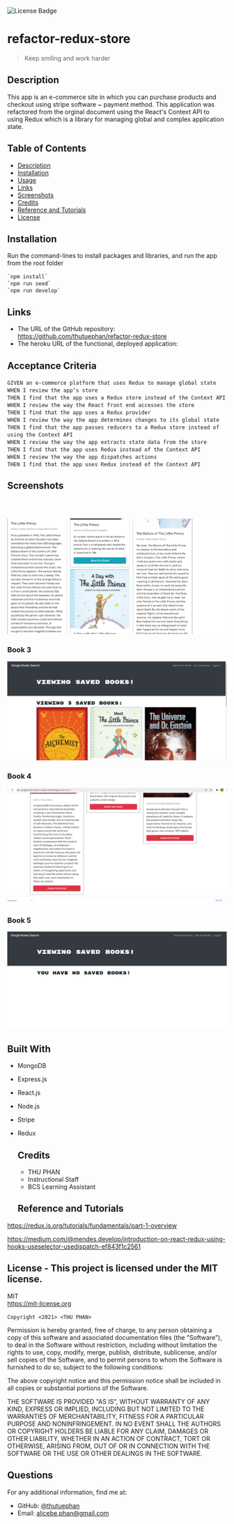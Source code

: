![License Badge](https://img.shields.io/badge/license-MIT-green.svg)
# refactor-redux-store
  > Keep smiling and work harder
  
  ## Description
This app is an e-commerce site in which you can purchase products and checkout using stripe software ~ payment method. This application was refactored from the orginal document using the React's Context API to using Redux  which is a library for managing global and complex application state.

  ## Table of Contents
  - [Description](#)
  - [Installation](#installation)
  - [Usage](#usage)
  - [Links](#links)
  - [Screenshots](#screenshots)
  - [Credits](#credits)
  - [Reference and Tutorials](#reference)
  - [License](#license)

  ## Installation
   Run the command-lines to install packages and libraries,  and run the app from the root folder
   
    `npm install` 
    `npm run seed`
    `npm run develop`

  ## Links
  * The URL of the GitHub repository: https://github.com/thutuephan/refactor-redux-store
  * The heroku URL of the functional, deployed application: 

  ## Acceptance Criteria
    
    
`GIVEN an e-commerce platform that uses Redux to manage global state` <br/>
`WHEN I review the app’s store` <br/>
`THEN I find that the app uses a Redux store instead of the Context API` <br/>
`WHEN I review the way the React front end accesses the store` <br/>
`THEN I find that the app uses a Redux provider` <br/>
`WHEN I review the way the app determines changes to its global state` <br/>
`THEN I find that the app passes reducers to a Redux store instead of using the Context API` <br/>
`WHEN I review the way the app extracts state data from the store`<br/>
`THEN I find that the app uses Redux instead of the Context API`<br/>
`WHEN I review the way the app dispatches actions`<br/>
`THEN I find that the app uses Redux instead of the Context API`<br/>


  ## Screenshots
  ### 
  ![]()
  ### 
  ![](https://github.com/thutuephan/TheMERNMybfocvabh/blob/main/Assets/book2.png)
  ### Book 3
  ![](https://github.com/thutuephan/TheMERNMybfocvabh/blob/main/Assets/book3.png)
  ### Book 4
  ![](https://github.com/thutuephan/TheMERNMybfocvabh/blob/main/Assets/book4.png)
  ### Book 5
  ![](https://github.com/thutuephan/TheMERNMybfocvabh/blob/main/Assets/book5.png)

  
  ## Built With
* MongoDB
* Express.js
* React.js
* Node.js
* Stripe
* Redux

  ## Credits
  * THU PHAN  
  * Instructional Staff
  * BCS Learning Assistant
  
  
  ## Reference and Tutorials

https://redux.js.org/tutorials/fundamentals/part-1-overview

https://medium.com/@mendes.develop/introduction-on-react-redux-using-hooks-useselector-usedispatch-ef843f1c2561

  ## License - This project is licensed under the MIT license.
  MIT
  <br>
  https://mit-license.org
  
    Copyright <2021> <THU PHAN>

Permission is hereby granted, free of charge, to any person obtaining a copy of this software and associated documentation files (the "Software"), to deal in the Software without restriction, including without limitation the rights to use, copy, modify, merge, publish, distribute, sublicense, and/or sell copies of the Software, and to permit persons to whom the Software is furnished to do so, subject to the following conditions:

The above copyright notice and this permission notice shall be included in all copies or substantial portions of the Software.

THE SOFTWARE IS PROVIDED "AS IS", WITHOUT WARRANTY OF ANY KIND, EXPRESS OR IMPLIED, INCLUDING BUT NOT LIMITED TO THE WARRANTIES OF MERCHANTABILITY, FITNESS FOR A PARTICULAR PURPOSE AND NONINFRINGEMENT. IN NO EVENT SHALL THE AUTHORS OR COPYRIGHT HOLDERS BE LIABLE FOR ANY CLAIM, DAMAGES OR OTHER LIABILITY, WHETHER IN AN ACTION OF CONTRACT, TORT OR OTHERWISE, ARISING FROM, OUT OF OR IN CONNECTION WITH THE SOFTWARE OR THE USE OR OTHER DEALINGS IN THE SOFTWARE.

  
  
  ## Questions
  For any additional information, find me at:
  <br>
  * GitHub: [@thutuephan](https://github.com/thutuephan)
  * Email: [alicebe.phan@gmail.com](mailto:alicebe.phan@gmail.com)
